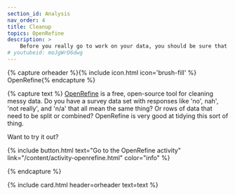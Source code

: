 ```yaml
---
section_id: Analysis
nav_order: 4
title: Cleanup 
topics: OpenRefine
description: >
    Before you really go to work on your data, you should be sure that it is clean and usable.
# youtubeid: moJgWrD6dwg
---
```


{% capture orheader %}{% include icon.html icon='brush-fill' %} OpenRefine{% endcapture %}

{% capture text %}
[OpenRefine](https://openrefine.org/) is a free, open-source tool for cleaning messy data. Do you have a survey data set with responses like 'no', nah', 'not really', and 'n/a' that all mean the same thing? Or rows of data that need to be split or combined? OpenRefine is very good at tidying this sort of thing.

Want to try it out? 

{% include button.html text="Go to the OpenRefine activity" link="/content/activity-openrefine.html" color="info" %}

{% endcapture %}

{% include card.html header=orheader text=text %} 